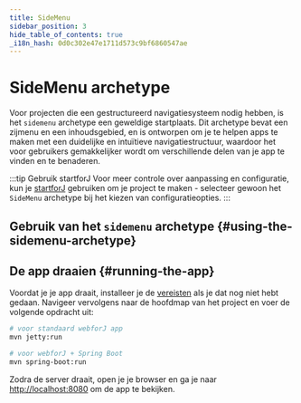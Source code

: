 ```yaml
---
title: SideMenu
sidebar_position: 3
hide_table_of_contents: true
_i18n_hash: 0d0c302e47e1711d573c9bf6860547ae
---
```

<Head>
  <style>{`
  .container {
    max-width: 65em !important;
  }
  `}</style>
</Head>

<!-- vale off -->
# SideMenu archetype
<!-- vale on -->

Voor projecten die een gestructureerd navigatiesysteem nodig hebben, is het `sidemenu` archetype een geweldige startplaats. Dit archetype bevat een zijmenu en een inhoudsgebied, en is ontworpen om je te helpen apps te maken met een duidelijke en intuïtieve navigatiestructuur, waardoor het voor gebruikers gemakkelijker wordt om verschillende delen van je app te vinden en te benaderen.

:::tip Gebruik startforJ
Voor meer controle over aanpassing en configuratie, kun je [startforJ](https://docs.webforj.com/startforj/) gebruiken om je project te maken - selecteer gewoon het `SideMenu` archetype bij het kiezen van configuratieopties.
:::

## Gebruik van het `sidemenu` archetype {#using-the-sidemenu-archetype}

<ComponentArchetype
project="sidemenu"
/>

## De app draaien {#running-the-app}

Voordat je je app draait, installeer je de [vereisten](../../introduction/prerequisites) als je dat nog niet hebt gedaan. 
Navigeer vervolgens naar de hoofdmap van het project en voer de volgende opdracht uit:

```bash
# voor standaard webforJ app
mvn jetty:run

# voor webforJ + Spring Boot
mvn spring-boot:run
```

Zodra de server draait, open je je browser en ga je naar [http://localhost:8080](http://localhost:8080) om de app te bekijken.
